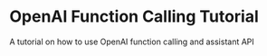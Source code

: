 # OpenAI Function Calling Tutorial
A tutorial on how to use OpenAI function calling and assistant API
